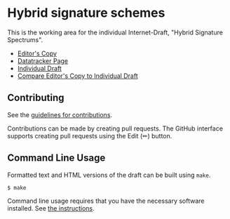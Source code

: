 # Hybrid signature schemes

This is the working area for the individual Internet-Draft, "Hybrid Signature Spectrums".

* [Editor's Copy](https://dconnolly.github.io/draft-ietf-pquip-hybrid-signature-spectrums/#go.draft-ietf-pquip-hybrid-signature-spectrums.html)
* [Datatracker Page](https://datatracker.ietf.org/doc/draft-ietf-pquip-hybrid-signature-spectrums)
* [Individual Draft](https://datatracker.ietf.org/doc/html/draft-ietf-pquip-hybrid-signature-spectrums)
* [Compare Editor's Copy to Individual Draft](https://dconnolly.github.io/draft-ietf-pquip-hybrid-signature-spectrums/#go.draft-ietf-pquip-hybrid-signature-spectrums.diff)


## Contributing

See the [guidelines for contributions](https://github.com/dconnolly/draft-ietf-pquip-hybrid-signature-spectrums/blob/main/CONTRIBUTING.md).

Contributions can be made by creating pull requests.  The GitHub interface
supports creating pull requests using the Edit (✏) button.

## Command Line Usage

Formatted text and HTML versions of the draft can be built using `make`.

```sh
$ make
```

Command line usage requires that you have the necessary software installed.  See
[the instructions](https://github.com/martinthomson/i-d-template/blob/main/doc/SETUP.md).
